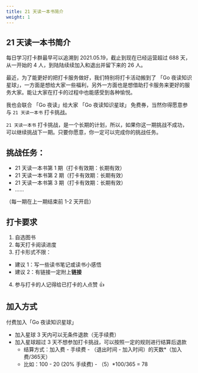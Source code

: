 ```yaml
---
title: 21 天读一本书简介
weight: 1
---
```


## 21 天读一本书简介

每日学习打卡群最早可以追溯到 2021.05.19，截止到现在已经运营超过 688 天，从一开始的 4 人，到陆陆续续加入和退出并留下来的 26 人。

最近，为了能更好的把打卡服务做好，我们特别将打卡活动搬到了 「Go 夜读知识星球」，一方面是想给大家一些福利，另外一方面也是想借助打卡服务来更好的服务大家。能让大家在打卡的过程中也能感受到各种愉悦。

我也会联合 「Go 夜读」给大家 「Go 夜读知识星球」 免费券，当然你得愿意参与 `21 天读一本书` 打卡挑战。

`21 天读一本书` 打卡挑战，是一个长期的计划，所以，如果你这一期挑战不成功，可以继续挑战下一期。只要你愿意，你一定可以完成你的挑战任务。

## 挑战任务：

- 21 天读一本书第 1 期（打卡有效期：长期有效）
- 21 天读一本书第 2 期（打卡有效期：长期有效）
- 21 天读一本书第 3 期（打卡有效期：长期有效）
- ......

（每一期在上一期结束前 1-2 天开启）

## 打卡要求

1. 自选图书
2. 每天打卡阅读进度
3. 打卡形式不限：
  - 建议 1：写一些读书笔记或读书小感悟
  - 建议 2：有链接一定附上**链接**
4. 参与打卡的人记得给已打卡的人点赞 👍

## 加入方式

付费加入「Go 夜读知识星球」

- 加入星球 3 天内可以无条件退款（无手续费）
- 加入星球超过 3 天不想参加打卡挑战，可以按照一定的规则进行结算后退款
  - 结算方式：加入费 - 手续费 - （退出时间 - 加入时间）的天数\*（加入费/365天）
  - 比如：100 - 20 (20% 手续费) - （5）\*100/365 = 78

